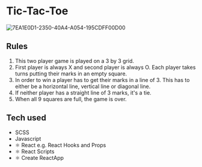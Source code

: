 
# Tic-Tac-Toe 
![7EA1E0D1-2350-40A4-A054-195CDFF00D00](https://user-images.githubusercontent.com/66644345/192301989-d104cbfb-0f1a-4902-996b-cf5ff39dd10c.jpeg)

## Rules
1. This two player game is played on a 3 by 3 grid.
2. First player is always X and second player is always O. Each player takes turns putting their marks in an empty square.
3. In order to win a player has to get their marks in a line of 3. This has to either be a horizontal line, vertical line or diagonal line. 
4. If neither player has a straight line of 3 marks, it's a tie.
5. When all 9 squares are full, the game is over.

## Tech used

- SCSS
-  Javascript
- ⚛️ React e.g. React Hooks and Props
- ⚛️ React Scripts
- ⚛️ Create ReactApp




